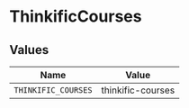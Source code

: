# ThinkificCourses


## Values

| Name                | Value               |
| ------------------- | ------------------- |
| `THINKIFIC_COURSES` | thinkific-courses   |
